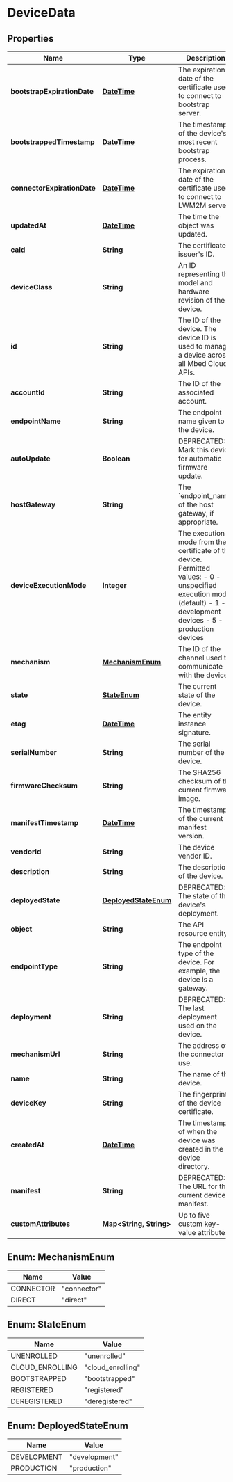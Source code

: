 
# DeviceData

## Properties
Name | Type | Description | Notes
------------ | ------------- | ------------- | -------------
**bootstrapExpirationDate** | [**DateTime**](DateTime.md) | The expiration date of the certificate used to connect to bootstrap server. |  [optional]
**bootstrappedTimestamp** | [**DateTime**](DateTime.md) | The timestamp of the device&#39;s most recent bootstrap process. |  [optional]
**connectorExpirationDate** | [**DateTime**](DateTime.md) | The expiration date of the certificate used to connect to LWM2M server. |  [optional]
**updatedAt** | [**DateTime**](DateTime.md) | The time the object was updated. |  [optional]
**caId** | **String** | The certificate issuer&#39;s ID. |  [optional]
**deviceClass** | **String** | An ID representing the model and hardware revision of the device. |  [optional]
**id** | **String** | The ID of the device. The device ID is used to manage a device across all Mbed Cloud APIs. |  [optional]
**accountId** | **String** | The ID of the associated account. |  [optional]
**endpointName** | **String** | The endpoint name given to the device. |  [optional]
**autoUpdate** | **Boolean** | DEPRECATED: Mark this device for automatic firmware update. |  [optional]
**hostGateway** | **String** | The &#x60;endpoint_name&#x60; of the host gateway, if appropriate. |  [optional]
**deviceExecutionMode** | **Integer** | The execution mode from the certificate of the device. Permitted values:   - 0 - unspecified execution mode (default)   - 1 - development devices   - 5 - production devices |  [optional]
**mechanism** | [**MechanismEnum**](#MechanismEnum) | The ID of the channel used to communicate with the device. |  [optional]
**state** | [**StateEnum**](#StateEnum) | The current state of the device. |  [optional]
**etag** | [**DateTime**](DateTime.md) | The entity instance signature. |  [optional]
**serialNumber** | **String** | The serial number of the device. |  [optional]
**firmwareChecksum** | **String** | The SHA256 checksum of the current firmware image. |  [optional]
**manifestTimestamp** | [**DateTime**](DateTime.md) | The timestamp of the current manifest version. |  [optional]
**vendorId** | **String** | The device vendor ID. |  [optional]
**description** | **String** | The description of the device. |  [optional]
**deployedState** | [**DeployedStateEnum**](#DeployedStateEnum) | DEPRECATED: The state of the device&#39;s deployment. |  [optional]
**object** | **String** | The API resource entity. |  [optional]
**endpointType** | **String** | The endpoint type of the device. For example, the device is a gateway. |  [optional]
**deployment** | **String** | DEPRECATED: The last deployment used on the device. |  [optional]
**mechanismUrl** | **String** | The address of the connector to use. |  [optional]
**name** | **String** | The name of the device. |  [optional]
**deviceKey** | **String** | The fingerprint of the device certificate. |  [optional]
**createdAt** | [**DateTime**](DateTime.md) | The timestamp of when the device was created in the device directory. |  [optional]
**manifest** | **String** | DEPRECATED: The URL for the current device manifest. |  [optional]
**customAttributes** | **Map&lt;String, String&gt;** | Up to five custom key-value attributes. |  [optional]


<a name="MechanismEnum"></a>
## Enum: MechanismEnum
Name | Value
---- | -----
CONNECTOR | &quot;connector&quot;
DIRECT | &quot;direct&quot;


<a name="StateEnum"></a>
## Enum: StateEnum
Name | Value
---- | -----
UNENROLLED | &quot;unenrolled&quot;
CLOUD_ENROLLING | &quot;cloud_enrolling&quot;
BOOTSTRAPPED | &quot;bootstrapped&quot;
REGISTERED | &quot;registered&quot;
DEREGISTERED | &quot;deregistered&quot;


<a name="DeployedStateEnum"></a>
## Enum: DeployedStateEnum
Name | Value
---- | -----
DEVELOPMENT | &quot;development&quot;
PRODUCTION | &quot;production&quot;



